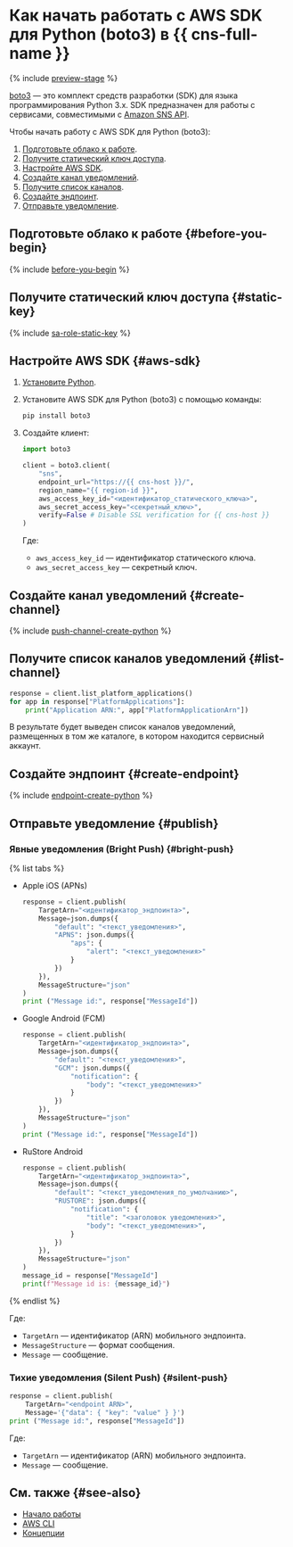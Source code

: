 # Как начать работать с AWS SDK для Python (boto3) в {{ cns-full-name }}

{% include [preview-stage](../../_includes/notifications/preview-stage.md) %}

[boto3](https://github.com/boto/boto3) — это комплект средств разработки (SDK) для языка программирования Python 3.x. SDK предназначен для работы с сервисами, совместимыми с [Amazon SNS API](https://docs.aws.amazon.com/sns/latest/api/welcome.html).

Чтобы начать работу с AWS SDK для Python (boto3):
1. [Подготовьте облако к работе](#before-you-begin).
1. [Получите статический ключ доступа](#static-key).
1. [Настройте AWS SDK](#aws-sdk).
1. [Создайте канал уведомлений](#create-channel).
1. [Получите список каналов](#list-channel).
1. [Создайте эндпоинт](#create-endpoint).
1. [Отправьте уведомление](#publish).

## Подготовьте облако к работе {#before-you-begin}

{% include [before-you-begin](../../_tutorials/_tutorials_includes/before-you-begin.md) %}

## Получите статический ключ доступа {#static-key}

{% include [sa-role-static-key](../../_includes/notifications/sa-role-static-key.md) %}

## Настройте AWS SDK {#aws-sdk}

1. [Установите Python](https://wiki.python.org/moin/BeginnersGuide/Download).
1. Установите AWS SDK для Python (boto3) с помощью команды:

    ```bash
    pip install boto3
    ```

1. Создайте клиент:

    ```python
    import boto3

    client = boto3.client(
        "sns",
        endpoint_url="https://{{ cns-host }}/",
        region_name="{{ region-id }}",
        aws_access_key_id="<идентификатор_статического_ключа>",
        aws_secret_access_key="<секретный_ключ>",
        verify=False # Disable SSL verification for {{ cns-host }}
    )
    ```

    Где:
    * `aws_access_key_id` — идентификатор статического ключа.
    * `aws_secret_access_key` — секретный ключ.

## Создайте канал уведомлений {#create-channel}

{% include [push-channel-create-python](../../_includes/notifications/push-channel-create-python.md) %}

## Получите список каналов уведомлений {#list-channel}

```python
response = client.list_platform_applications()
for app in response["PlatformApplications"]:
    print("Application ARN:", app["PlatformApplicationArn"])
```

В результате будет выведен список каналов уведомлений, размещенных в том же каталоге, в котором находится сервисный аккаунт.

## Создайте эндпоинт {#create-endpoint}

{% include [endpoint-create-python](../../_includes/notifications/endpoint-create-python.md) %}


## Отправьте уведомление {#publish}

### Явные уведомления (Bright Push) {#bright-push}

{% list tabs %}

- Apple iOS (APNs)

  ```python
  response = client.publish(
      TargetArn="<идентификатор_эндпоинта>",
      Message=json.dumps({
          "default": "<текст_уведомления>",
          "APNS": json.dumps({
              "aps": {
                  "alert": "<текст_уведомления>"
              }
          })
      }),
      MessageStructure="json"
  )
  print ("Message id:", response["MessageId"])
  ```

- Google Android (FCM)

  ```python
  response = client.publish(
      TargetArn="<идентификатор_эндпоинта>",
      Message=json.dumps({
          "default": "<текст_уведомления>",
          "GCM": json.dumps({
              "notification": {
                  "body": "<текст_уведомления>"
              }
          })
      }),
      MessageStructure="json"
  )
  print ("Message id:", response["MessageId"])
  ```

- RuStore Android

  ```python
  response = client.publish(
      TargetArn="<идентификатор_эндпоинта>",
      Message=json.dumps({
          "default": "<текст_уведомления_по_умолчанию>",
          "RUSTORE": json.dumps({
              "notification": {
                  "title": "<заголовок уведомления>",
                  "body": "<текст_уведомления>",
              }
          })
      }),
      MessageStructure="json"
  )
  message_id = response["MessageId"]
  print(f"Message id is: {message_id}")
  ```

{% endlist %}

Где:
* `TargetArn` — идентификатор (ARN) мобильного эндпоинта.
* `MessageStructure` — формат сообщения.
* `Message` — сообщение.

### Тихие уведомления (Silent Push) {#silent-push}

```python
response = client.publish(
    TargetArn="<endpoint ARN>",
    Message='{"data": { "key": "value" } }')
print ("Message id:", response["MessageId"])
```

Где:
* `TargetArn` — идентификатор (ARN) мобильного эндпоинта.
* `Message` — сообщение.

## См. также {#see-also}

* [Начало работы](../quickstart.md)
* [AWS CLI](aws-cli.md)
* [Концепции](../concepts/index.md)
